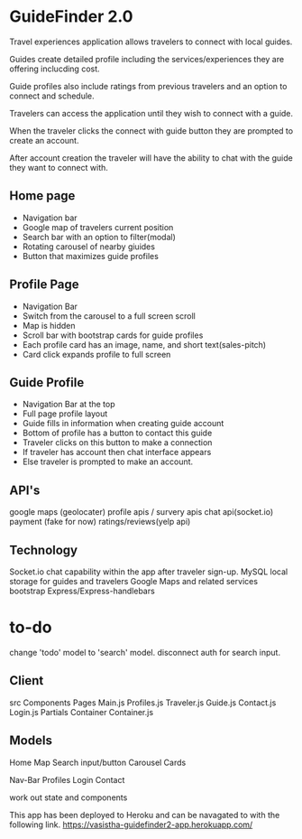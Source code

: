 # GuideFinder 2.0 

Travel experiences application allows travelers to connect with local guides.

Guides create detailed profile including the services/experiences they are offering inclucding cost. 

Guide profiles also include ratings from previous travelers and an option to connect and schedule.

Travelers can access the application until they wish to connect with a guide.

When the traveler clicks the connect with guide button they are prompted to create an account.

After account creation the traveler will have the ability to chat with the guide they want to connect with.

## Home page

  * Navigation bar
  * Google map of travelers current position
  * Search bar with an option to filter(modal)
  * Rotating carousel of nearby giuides
  * Button that maximizes guide profiles
  
## Profile Page

  * Navigation Bar
  * Switch from the carousel to a full screen scroll 
  * Map is hidden
  * Scroll bar with bootstrap cards for guide profiles
  * Each profile card has an image, name, and short text(sales-pitch)
  * Card click expands profile to full screen
  
## Guide Profile

  * Navigation Bar at the top
  * Full page profile layout 
  * Guide fills in information when creating guide account
  * Bottom of profile has a button to contact this guide
  * Traveler clicks on this button to make a connection
  * If traveler has account then chat interface appears
  * Else traveler is prompted to make an account.
  

## API's

google maps (geolocater)
profile apis / survery apis
chat api(socket.io)
payment (fake for now)
ratings/reviews(yelp api)

## Technology 

Socket.io chat capability within the app after traveler sign-up.
MySQL local storage for guides and travelers
Google Maps and related services
bootstrap
Express/Express-handlebars

# to-do
 change 'todo' model to 'search' model. disconnect auth for search input. 
  
## Client
src
 Components
  Pages
   Main.js
   Profiles.js
    Traveler.js
    Guide.js
   Contact.js
   Login.js
 Partials
  Container
   Container.js
   
## Models
Home
  Map
  Search input/button
  Carousel
  Cards
  
Nav-Bar 
  Profiles
  Login
  Contact  

 work out state and components 
 
 This app has been deployed to Heroku and can be navagated to with the following link. https://vasistha-guidefinder2-app.herokuapp.com/
 
 
 
 


